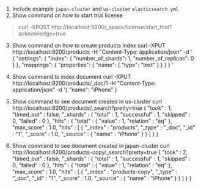 1. Include example `japan-cluster` and `us-cluster` `elasticsearch.yml`
2. Show command on how to start trial license

> curl -XPOST http://localhost:9200/_xpack/license/start_trial\?acknowledge\=true
3. Show command on how to create products index
curl -XPUT http://localhost:9200/products -H "Content-Type: application/json" -d '
{
  "settings": {
    "index": {
      "number_of_shards": 1,
      "number_of_replicas": 0
    }
  },
  "mappings": {
    "properties": {
      "name": {
        "type": "text"
      }
    }
  }
}
'

4. Show command to index document
 curl -XPUT http://localhost:9200/products/_doc/1 -H "Content-Type: application/json" -d '{ "name": "iPhone" }
5. Show command to see document created in us-cluster
curl http://localhost:9200/products/_search\?pretty\=true
{
  "took" : 1,
  "timed_out" : false,
  "_shards" : {
    "total" : 1,
    "successful" : 1,
    "skipped" : 0,
    "failed" : 0
  },
  "hits" : {
    "total" : {
      "value" : 1,
      "relation" : "eq"
    },
    "max_score" : 1.0,
    "hits" : [
      {
        "_index" : "products",
        "_type" : "_doc",
        "_id" : "1",
        "_score" : 1.0,
        "_source" : {
          "name" : "iPhone"
        }
      }
    ]
  }
}
6. Show command to see document created in japan-cluster
 curl http://localhost:8200/products-copy/_search\?pretty\=true
{
  "took" : 2,
  "timed_out" : false,
  "_shards" : {
    "total" : 1,
    "successful" : 1,
    "skipped" : 0,
    "failed" : 0
  },
  "hits" : {
    "total" : {
      "value" : 1,
      "relation" : "eq"
    },
    "max_score" : 1.0,
    "hits" : [
      {
        "_index" : "products-copy",
        "_type" : "_doc",
        "_id" : "1",
        "_score" : 1.0,
        "_source" : {
          "name" : "iPhone"
        }
      }
    ]
  }
}
